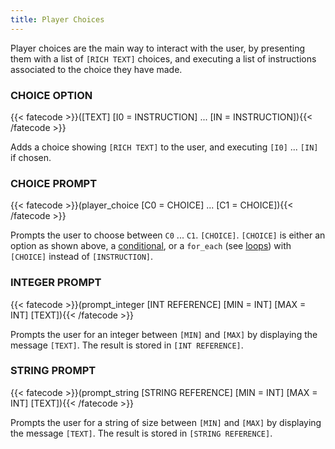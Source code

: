 ```yaml
---
title: Player Choices
---
```

Player choices are the main way to interact with the user, by presenting them
with a list of `[RICH TEXT]` choices, and executing a list of instructions
associated to the choice they have made.

### CHOICE OPTION
{{< fatecode >}}([TEXT] [I0 = INSTRUCTION] ... [IN = INSTRUCTION]){{< /fatecode >}}

Adds a choice showing `[RICH TEXT]` to the user, and executing `[I0]` ... `[IN]`
if chosen.

### CHOICE PROMPT
{{< fatecode >}}(player_choice [C0 = CHOICE] ... [C1 = CHOICE]){{< /fatecode >}}

Prompts the user to choose between `C0` ... `C1`. `[CHOICE]`. `[CHOICE]` is
either an option as shown above, a [conditional](../conditionals), or a
`for_each` (see [loops](../loops)) with `[CHOICE]` instead of `[INSTRUCTION]`.

### INTEGER PROMPT
{{< fatecode >}}(prompt_integer [INT REFERENCE] [MIN = INT] [MAX = INT] [TEXT]){{< /fatecode >}}

Prompts the user for an integer between `[MIN]` and `[MAX]` by displaying the
message `[TEXT]`. The result is stored in `[INT REFERENCE]`.

### STRING PROMPT
{{< fatecode >}}(prompt_string [STRING REFERENCE] [MIN = INT] [MAX = INT] [TEXT]){{< /fatecode >}}

Prompts the user for a string of size between `[MIN]` and `[MAX]` by displaying
the message `[TEXT]`. The result is stored in `[STRING REFERENCE]`.

